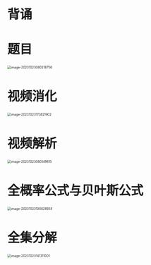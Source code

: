 # 背诵





# 题目

<img src="https://cvp.oss-cn-shanghai.aliyuncs.com/picgo/202310230802818.png" alt="image-20231023080218756" style="zoom:50%;" />



# 视频消化

<img src="https://cvp.oss-cn-shanghai.aliyuncs.com/picgo/202310231738107.png" alt="image-20231023173821902" style="zoom:50%;" />





# 视频解析

<img src="https://cvp.oss-cn-shanghai.aliyuncs.com/picgo/202310230801085.png" alt="image-20231023080149815" style="zoom:50%;" />





# 全概率公式与贝叶斯公式

<img src="https://cvp.oss-cn-shanghai.aliyuncs.com/picgo/202310231048109.png" alt="image-20231023104828554" style="zoom:50%;" />



# 全集分解

<img src="https://cvp.oss-cn-shanghai.aliyuncs.com/picgo/202310231413171.png" alt="image-20231023141311001" style="zoom:50%;" />
